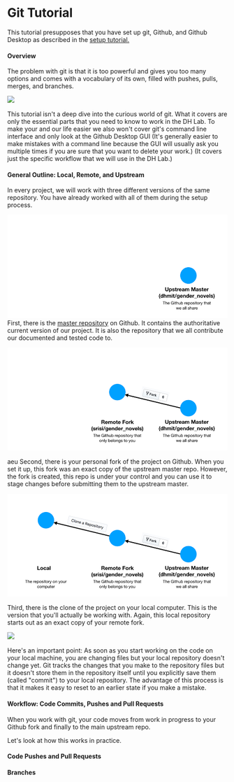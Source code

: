 # Git Tutorial

This tutorial presupposes that you have set up git, Github, and Github
Desktop as described in the
[setup tutorial.](https://github.com/dhmit/gender_novels/blob/devbranch/tutorials/setup.md)

#### Overview

The problem with git is that it is too powerful and gives you too many options
and comes with a vocabulary of its own, filled with pushes, pulls, merges, and
branches. 

![](https://imgs.xkcd.com/comics/git.png)

This tutorial isn't a deep dive into the curious world of git. What it covers
are only the essential parts that you need to know to work in the DH Lab. To
make your and our life easier we also won't cover git's command line interface
and only look at the Github Desktop GUI (It's generally easier to make mistakes
with a command line because the GUI will usually ask you multiple times if 
you are sure that you want to delete your work.)
(It covers just the specific workflow that we will use in the DH Lab.)


#### General Outline: Local, Remote, and Upstream

In every project, we will work with three different versions of the same 
repository. You have already worked with all of them during the setup process. 

![](images/git_init_1.png) 
First, there is the 
[master repository](https://github.com/dhmit/gender_novels)
on Github. It contains the authoritative current version of our project. It is
also the repository that we all contribute our documented and tested code to.

![](images/git_init_2.png) 

aeu
Second, there is your personal fork of the project on Github. When you set it 
up, this fork was an exact copy of the upstream master repo. However, the fork
is created, this repo is under your control and you can use it to stage changes
before submitting them to the upstream master.

![](images/git_init_3.png) 

Third, there is the clone of the project on your local computer. This is the 
version that you'll actually be working with. Again, this local repository 
starts out as an exact copy of your remote fork. 

![](images/git_init_4.png)

Here's an important point: As soon as you start working on the code on your 
local machine, you are changing files but your local repository doesn't change
yet. Git tracks the changes that you make to the repository files but it 
doesn't store them in the repository itself until you explicitly save them
(called "commit") to your local repository. The advantage of this process is
that it makes it easy to reset to an earlier state if you make a mistake.

#### Workflow: Code Commits, Pushes and Pull Requests
When you work with git, your code moves from work in progress to your
Github fork and finally to the main upstream repo. 

Let's look at how this works in practice. 

#### Code Pushes and Pull Requests


#### Branches